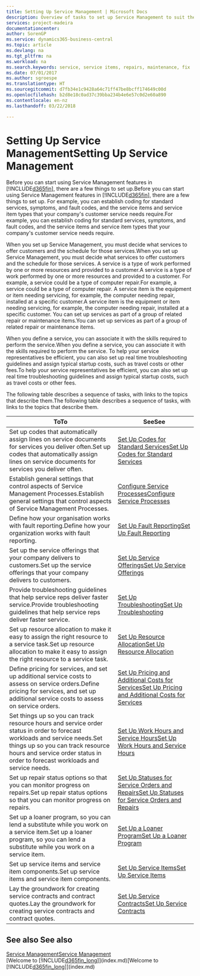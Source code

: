 ```yaml
---
title: Setting Up Service Management | Microsoft Docs
description: Overview of tasks to set up Service Management to suit the way that your organisations manages its services.
services: project-madeira
documentationcenter: 
author: SorenGP
ms.service: dynamics365-business-central
ms.topic: article
ms.devlang: na
ms.tgt_pltfrm: na
ms.workload: na
ms.search.keywords: service, service items, repairs, maintenance, fix
ms.date: 07/01/2017
ms.author: sgroespe
ms.translationtype: HT
ms.sourcegitcommit: d7fb34e1c9428a64c71ff47be8bcff174649c00d
ms.openlocfilehash: b2d8e18c0ad37c39bba234b4e6e57c0d2e60a890
ms.contentlocale: en-nz
ms.lasthandoff: 03/22/2018

---
```


# <a name="setting-up-service-management"></a><span data-ttu-id="02b55-103">Setting Up Service Management</span><span class="sxs-lookup"><span data-stu-id="02b55-103">Setting Up Service Management</span></span>
<span data-ttu-id="02b55-104">Before you can start using Service Management features in [!INCLUDE[d365fin](includes/d365fin_md.md)], there are a few things to set up.</span><span class="sxs-lookup"><span data-stu-id="02b55-104">Before you can start using Service Management features in [!INCLUDE[d365fin](includes/d365fin_md.md)], there are a few things to set up.</span></span> <span data-ttu-id="02b55-105">For example, you can establish coding for standard services, symptoms, and fault codes, and the service items and service item types that your company's customer service needs require.</span><span class="sxs-lookup"><span data-stu-id="02b55-105">For example, you can establish coding for standard services, symptoms, and fault codes, and the service items and service item types that your company's customer service needs require.</span></span>  

<span data-ttu-id="02b55-106">When you set up Service Management, you must decide what services to offer customers and the schedule for those services.</span><span class="sxs-lookup"><span data-stu-id="02b55-106">When you set up Service Management, you must decide what services to offer customers and the schedule for those services.</span></span> <span data-ttu-id="02b55-107">A service is a type of work performed by one or more resources and provided to a customer.</span><span class="sxs-lookup"><span data-stu-id="02b55-107">A service is a type of work performed by one or more resources and provided to a customer.</span></span> <span data-ttu-id="02b55-108">For example, a service could be a type of computer repair.</span><span class="sxs-lookup"><span data-stu-id="02b55-108">For example, a service could be a type of computer repair.</span></span> <span data-ttu-id="02b55-109">A service item is the equipment or item needing servicing, for example, the computer needing repair, installed at a specific customer.</span><span class="sxs-lookup"><span data-stu-id="02b55-109">A service item is the equipment or item needing servicing, for example, the computer needing repair, installed at a specific customer.</span></span> <span data-ttu-id="02b55-110">You can set up services as part of a group of related repair or maintenance items.</span><span class="sxs-lookup"><span data-stu-id="02b55-110">You can set up services as part of a group of related repair or maintenance items.</span></span>  
  
<span data-ttu-id="02b55-111">When you define a service, you can associate it with the skills required to perform the service.</span><span class="sxs-lookup"><span data-stu-id="02b55-111">When you define a service, you can associate it with the skills required to perform the service.</span></span> <span data-ttu-id="02b55-112">To help your service representatives be efficient, you can also set up real time troubleshooting guidelines and assign typical startup costs, such as travel costs or other fees.</span><span class="sxs-lookup"><span data-stu-id="02b55-112">To help your service representatives be efficient, you can also set up real time troubleshooting guidelines and assign typical startup costs, such as travel costs or other fees.</span></span>  

<span data-ttu-id="02b55-113">The following table describes a sequence of tasks, with links to the topics that describe them.</span><span class="sxs-lookup"><span data-stu-id="02b55-113">The following table describes a sequence of tasks, with links to the topics that describe them.</span></span>  
  
| <span data-ttu-id="02b55-114">To</span><span class="sxs-lookup"><span data-stu-id="02b55-114">To</span></span> | <span data-ttu-id="02b55-115">See</span><span class="sxs-lookup"><span data-stu-id="02b55-115">See</span></span> |
| --- | --- |
| <span data-ttu-id="02b55-116">Set up codes that automatically assign lines on service documents for services you deliver often.</span><span class="sxs-lookup"><span data-stu-id="02b55-116">Set up codes that automatically assign lines on service documents for services you deliver often.</span></span> |[<span data-ttu-id="02b55-117">Set Up Codes for Standard Services</span><span class="sxs-lookup"><span data-stu-id="02b55-117">Set Up Codes for Standard Services</span></span>](service-how-setup-service-coding.md)|
| <span data-ttu-id="02b55-118">Establish general settings that control aspects of Service Management Processes.</span><span class="sxs-lookup"><span data-stu-id="02b55-118">Establish general settings that control aspects of Service Management Processes.</span></span>|[<span data-ttu-id="02b55-119">Configure Service Processes</span><span class="sxs-lookup"><span data-stu-id="02b55-119">Configure Service Processes</span></span>](service-setup-service-processes.md)|
| <span data-ttu-id="02b55-120">Define how your organisation works with fault reporting.</span><span class="sxs-lookup"><span data-stu-id="02b55-120">Define how your organization works with fault reporting.</span></span> |[<span data-ttu-id="02b55-121">Set Up Fault Reporting</span><span class="sxs-lookup"><span data-stu-id="02b55-121">Set Up Fault Reporting</span></span>](service-how-setup-fault-reporting.md) |
| <span data-ttu-id="02b55-122">Set up the service offerings that your company delivers to customers.</span><span class="sxs-lookup"><span data-stu-id="02b55-122">Set up the service offerings that your company delivers to customers.</span></span>|[<span data-ttu-id="02b55-123">Set Up Service Offerings</span><span class="sxs-lookup"><span data-stu-id="02b55-123">Set Up Service Offerings</span></span>](service-how-setup-service-offerings.md)|
| <span data-ttu-id="02b55-124">Provide troubleshooting guidelines that help service reps deliver faster service.</span><span class="sxs-lookup"><span data-stu-id="02b55-124">Provide troubleshooting guidelines that help service reps deliver faster service.</span></span> |[<span data-ttu-id="02b55-125">Set Up Troubleshooting</span><span class="sxs-lookup"><span data-stu-id="02b55-125">Set Up Troubleshooting</span></span>](service-how-setup-troubleshooting.md) |
| <span data-ttu-id="02b55-126">Set up resource allocation to make it easy to assign the right resource to a service task.</span><span class="sxs-lookup"><span data-stu-id="02b55-126">Set up resource allocation to make it easy to assign the right resource to a service task.</span></span> |[<span data-ttu-id="02b55-127">Set Up Resource Allocation</span><span class="sxs-lookup"><span data-stu-id="02b55-127">Set Up Resource Allocation</span></span>](service-how-setup-resource-allocation.md) |
| <span data-ttu-id="02b55-128">Define pricing for services, and set up additional service costs to assess on service orders.</span><span class="sxs-lookup"><span data-stu-id="02b55-128">Define pricing for services, and set up additional service costs to assess on service orders.</span></span> |[<span data-ttu-id="02b55-129">Set Up Pricing and Additional Costs for Services</span><span class="sxs-lookup"><span data-stu-id="02b55-129">Set Up Pricing and Additional Costs for Services</span></span>](service-how-setup-service-costs-pricing.md)|
| <span data-ttu-id="02b55-130">Set things up so you can track resource hours and service order status in order to forecast workloads and service needs.</span><span class="sxs-lookup"><span data-stu-id="02b55-130">Set things up so you can track resource hours and service order status in order to forecast workloads and service needs.</span></span>|[<span data-ttu-id="02b55-131">Set Up Work Hours and Service Hours</span><span class="sxs-lookup"><span data-stu-id="02b55-131">Set Up Work Hours and Service Hours</span></span>](service-how-setup-work-service-hours.md)|
| <span data-ttu-id="02b55-132">Set up repair status options so that you can monitor progress on repairs.</span><span class="sxs-lookup"><span data-stu-id="02b55-132">Set up repair status options so that you can monitor progress on repairs.</span></span> | [<span data-ttu-id="02b55-133">Set Up Statuses for Service Orders and Repairs</span><span class="sxs-lookup"><span data-stu-id="02b55-133">Set Up Statuses for Service Orders and Repairs</span></span>](service-order-repair-status.md)|
| <span data-ttu-id="02b55-134">Set up a loaner program, so you can lend a substitute while you work on a service item.</span><span class="sxs-lookup"><span data-stu-id="02b55-134">Set up a loaner program, so you can lend a substitute while you work on a service item.</span></span> |[<span data-ttu-id="02b55-135">Set Up a Loaner Program</span><span class="sxs-lookup"><span data-stu-id="02b55-135">Set Up a Loaner Program</span></span>](service-how-setup-loaner-program.md) |
| <span data-ttu-id="02b55-136">Set up service items and service item components.</span><span class="sxs-lookup"><span data-stu-id="02b55-136">Set up service items and service item components.</span></span> |[<span data-ttu-id="02b55-137">Set Up Service Items</span><span class="sxs-lookup"><span data-stu-id="02b55-137">Set Up Service Items</span></span>](service-how-setup-service-items.md) |
| <span data-ttu-id="02b55-138">Lay the groundwork for creating service contracts and contract quotes.</span><span class="sxs-lookup"><span data-stu-id="02b55-138">Lay the groundwork for creating service contracts and contract quotes.</span></span> |[<span data-ttu-id="02b55-139">Set Up Service Contracts</span><span class="sxs-lookup"><span data-stu-id="02b55-139">Set Up Service Contracts</span></span>](service-how-setup-service-contracts.md) |

## <a name="see-also"></a><span data-ttu-id="02b55-140">See also </span><span class="sxs-lookup"><span data-stu-id="02b55-140">See also</span></span>
[<span data-ttu-id="02b55-141">Service Management</span><span class="sxs-lookup"><span data-stu-id="02b55-141">Service Management</span></span>](service-service.md)  
<span data-ttu-id="02b55-142">[Welcome to [!INCLUDE[d365fin_long](includes/d365fin_long_md.md)]](index.md)</span><span class="sxs-lookup"><span data-stu-id="02b55-142">[Welcome to [!INCLUDE[d365fin_long](includes/d365fin_long_md.md)]](index.md)</span></span>  

